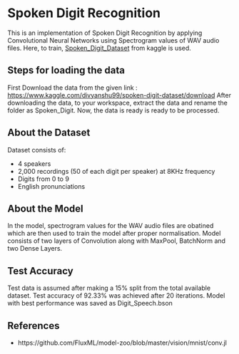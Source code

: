 # Spoken Digit Recognition
This is an implementation of Spoken Digit Recognition by applying Convolutional Neural Networks using Spectrogram values of WAV audio files.
Here, to train, [Spoken_Digit_Dataset](https://www.kaggle.com/divyanshu99/spoken-digit-dataset/download) from kaggle is used. 

## Steps for loading the data
First Download the data from the given link : https://www.kaggle.com/divyanshu99/spoken-digit-dataset/download
After downloading the data, to your workspace, extract the data and rename the folder as Spoken_Digit. Now, the data is ready is ready to be processed.

## About the Dataset
Dataset consists of:
- 4 speakers
- 2,000 recordings (50 of each digit per speaker) at 8KHz frequency
- Digits from 0 to 9
- English pronunciations

## About the Model
In the model, spectrogram values for the WAV audio files are obatined which are then used to train the model after proper normalisation. Model consists of two layers of Convolution along with MaxPool, BatchNorm and two Dense Layers.

## Test Accuracy
Test data is assumed after making a 15% split from the total available dataset. Test accuracy of 92.33% was achieved after 20 iterations. Model with best performance was saved as Digit_Speech.bson

## References
<ul>
  <li>https://github.com/FluxML/model-zoo/blob/master/vision/mnist/conv.jl</li>
</ul>
